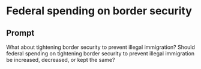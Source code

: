 # Federal spending on border security

## Prompt
What about tightening border security to prevent illegal
immigration? Should federal spending on tightening border
security to prevent illegal immigration be increased, decreased,
or kept the same?
